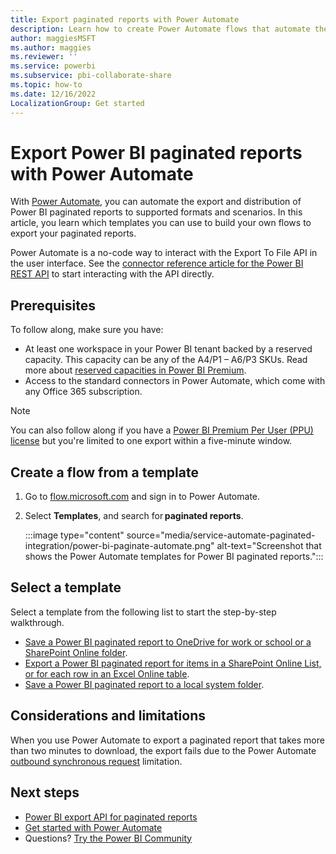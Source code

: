 ```yaml
---
title: Export paginated reports with Power Automate
description: Learn how to create Power Automate flows that automate the export and distribution of Power BI paginated reports.
author: maggiesMSFT
ms.author: maggies
ms.reviewer: ''
ms.service: powerbi
ms.subservice: pbi-collaborate-share
ms.topic: how-to
ms.date: 12/16/2022
LocalizationGroup: Get started
---
```

# Export Power BI paginated reports with Power Automate

With [Power Automate](/power-automate/getting-started), you can automate the export and distribution of Power BI paginated reports to supported formats and scenarios. In this article, you learn which templates you can use to build your own flows to export your paginated reports.  

Power Automate is a no-code way to interact with the Export To File API in the user interface. See the [connector reference article for the Power BI REST API](/connectors/powerbi/#export-to-file-for-paginated-reports) to start interacting with the API directly.

## Prerequisites  

To follow along, make sure you have:

- At least one workspace in your Power BI tenant backed by a reserved capacity. This capacity can be any of the A4/P1 – A6/P3 SKUs. Read more about [reserved capacities in Power BI Premium](../enterprise/service-premium-gen2-what-is.md).
- Access to the standard connectors in Power Automate, which come with any Office 365 subscription.

>[!NOTE]
>You can also follow along if you have a [Power BI Premium Per User (PPU) license](../enterprise/service-premium-per-user-faq.yml) but you're limited to one export within a five-minute window. 

## Create a flow from a template 

1. Go to [flow.microsoft.com](https://flow.microsoft.com/) and sign in to Power Automate. 
1. Select **Templates**, and search for **paginated reports**. 

    :::image type="content" source="media/service-automate-paginated-integration/power-bi-paginate-automate.png" alt-text="Screenshot that shows the Power Automate templates for Power BI paginated reports.":::

## Select a template 

Select a template from the following list to start the step-by-step walkthrough.  

- [Save a Power BI paginated report to OneDrive for work or school or a SharePoint Online folder](service-automate-paginated-onedrive-sharepoint.md).  
- [Export a Power BI paginated report for items in a SharePoint Online List, or for each row in an Excel Online table](service-automate-paginated-excel-sharepoint-list.md).
- [Save a Power BI paginated report to a local system folder](service-automate-paginated-local-file.md).

## Considerations and limitations

When you use Power Automate to export a paginated report that takes more than two minutes to download, the export fails due to the  Power Automate [outbound synchronous request](/power-automate/limits-and-config#timeout) limitation.

## Next steps

- [Power BI export API for paginated reports](../developer/embedded/export-paginated-report.md)
- [Get started with Power Automate](/power-automate/getting-started/)
- Questions? [Try the Power BI Community](https://community.powerbi.com/)
